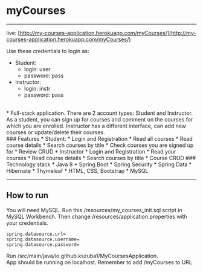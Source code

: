 # myCourses
<hr>

live: [http://my-courses-application.herokuapp.com/myCourses/](http://my-courses-application.herokuapp.com/myCourses/)
<br>

Use these credentials to login as:
* Student:
  * login: user
  * password: pass
* Instructor:
  * login: instr
  * password: pass
<br>
  * 
Full-stack application. There are 2 account types: Student and Instructor.
As a student, you can sign up for courses and comment on the courses for which you are enrolled. Instructor has a different interface, can add new courses or update/delete their courses.
<br>
### Features
* Student:
  * Login and Registration
  * Read all courses
  * Read course details
  * Search courses by title
  * Check courses you are signed up for
  * Review CRUD
* Instructor 
  * Login and Registration
  * Read your courses
  * Read course details
  * Search courses by title
  * Course CRUD
### Technology stack
  * Java 8
  * Spring Boot
  * Spring Security
  * Spring Data
  * Hibernate
  * Thymeleaf
  * HTML, CSS, Bootstrap
  * MySQL
<hr>
  
## How to run

You will need MySQL. Run this /resources/my_courses_init.sql script in MySQL Workbench.
Then change /resources/application.properties with your credentials.
```.properties
spring.datasource.url=
spring.datasource.username=
spring.datasource.password=
```
Run /src/main/java/io.github.kszuba1/MyCoursesApplication.
<br>
App should be running on localhost. Remember to add /myCourses to URL


